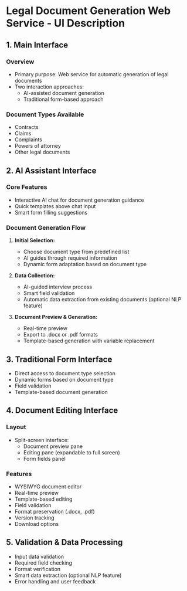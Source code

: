 # Legal Document Generation Web Service - UI Description

## 1. Main Interface
### Overview
- Primary purpose: Web service for automatic generation of legal documents
- Two interaction approaches:
  - AI-assisted document generation
  - Traditional form-based approach

### Document Types Available
- Contracts
- Claims
- Complaints
- Powers of attorney
- Other legal documents

## 2. AI Assistant Interface
### Core Features
- Interactive AI chat for document generation guidance
- Quick templates above chat input
- Smart form filling suggestions

### Document Generation Flow
1. **Initial Selection:**
   - Choose document type from predefined list
   - AI guides through required information
   - Dynamic form adaptation based on document type

2. **Data Collection:**
   - AI-guided interview process
   - Smart field validation
   - Automatic data extraction from existing documents (optional NLP feature)

3. **Document Preview & Generation:**
   - Real-time preview
   - Export to .docx or .pdf formats
   - Template-based generation with variable replacement

## 3. Traditional Form Interface
- Direct access to document type selection
- Dynamic forms based on document type
- Field validation
- Template-based document generation

## 4. Document Editing Interface
### Layout
- Split-screen interface:
  - Document preview pane
  - Editing pane (expandable to full screen)
  - Form fields panel

### Features
- WYSIWYG document editor
- Real-time preview
- Template-based editing
- Field validation
- Format preservation (.docx, .pdf)
- Version tracking
- Download options

## 5. Validation & Data Processing
- Input data validation
- Required field checking
- Format verification
- Smart data extraction (optional NLP feature)
- Error handling and user feedback